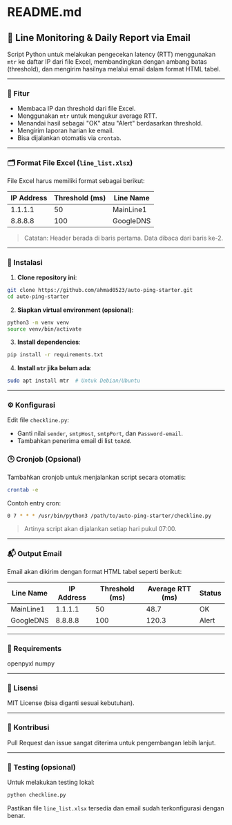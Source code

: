 # README.md

## 📡 Line Monitoring & Daily Report via Email

Script Python untuk melakukan pengecekan latency (RTT) menggunakan `mtr` ke daftar IP dari file Excel, membandingkan dengan ambang batas (threshold), dan mengirim hasilnya melalui email dalam format HTML tabel.

---

### 🧩 Fitur

- Membaca IP dan threshold dari file Excel.
- Menggunakan `mtr` untuk mengukur average RTT.
- Menandai hasil sebagai "OK" atau "Alert" berdasarkan threshold.
- Mengirim laporan harian ke email.
- Bisa dijalankan otomatis via `crontab`.

---

### 🗂️ Format File Excel (`line_list.xlsx`)

File Excel harus memiliki format sebagai berikut:

| IP Address | Threshold (ms) | Line Name |
|------------|----------------|-----------|
| 1.1.1.1    | 50             | MainLine1 |
| 8.8.8.8    | 100            | GoogleDNS |

> Catatan: Header berada di baris pertama. Data dibaca dari baris ke-2.

---

### 🔧 Instalasi

1. **Clone repository ini**:

```bash
git clone https://github.com/ahmad0523/auto-ping-starter.git
cd auto-ping-starter
```

2. **Siapkan virtual environment (opsional)**:

```bash
python3 -m venv venv
source venv/bin/activate
```

3. **Install dependencies**:

```bash
pip install -r requirements.txt
```

4. **Install `mtr` jika belum ada**:

```bash
sudo apt install mtr  # Untuk Debian/Ubuntu
```

---

### ⚙️ Konfigurasi

Edit file `checkline.py`:
- Ganti nilai `sender`, `smtpHost`, `smtpPort`, dan `Password-email`.
- Tambahkan penerima email di list `toAdd`.


### 🕒 Cronjob (Opsional)

Tambahkan cronjob untuk menjalankan script secara otomatis:

```bash
crontab -e
```

Contoh entry cron:

```bash
0 7 * * * /usr/bin/python3 /path/to/auto-ping-starter/checkline.py
```

> Artinya script akan dijalankan setiap hari pukul 07:00.

---

### 📬 Output Email

Email akan dikirim dengan format HTML tabel seperti berikut:

| Line Name | IP Address | Threshold (ms) | Average RTT (ms) | Status |
|-----------|------------|----------------|------------------|--------|
| MainLine1 | 1.1.1.1    | 50             | 48.7             | OK     |
| GoogleDNS | 8.8.8.8    | 100            | 120.3            | Alert  |

---


### 📄 Requirements

openpyxl
numpy


---

### 📜 Lisensi

MIT License (bisa diganti sesuai kebutuhan).

---

### 🤝 Kontribusi

Pull Request dan issue sangat diterima untuk pengembangan lebih lanjut.

---

### 🧪 Testing (opsional)

Untuk melakukan testing lokal:

```bash
python checkline.py
```

Pastikan file `line_list.xlsx` tersedia dan email sudah terkonfigurasi dengan benar.
